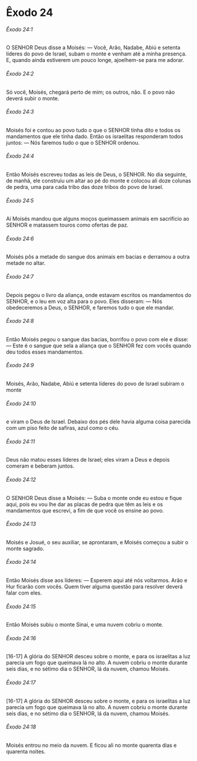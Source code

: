 # Êxodo 24

###### Êxodo 24:1

O SENHOR Deus disse a Moisés: — Você, Arão, Nadabe, Abiú e setenta líderes do povo de Israel, subam o monte e venham até a minha presença. E, quando ainda estiverem um pouco longe, ajoelhem-se para me adorar.

###### Êxodo 24:2

Só você, Moisés, chegará perto de mim; os outros, não. E o povo não deverá subir o monte.

###### Êxodo 24:3

Moisés foi e contou ao povo tudo o que o SENHOR tinha dito e todos os mandamentos que ele tinha dado. Então os israelitas responderam todos juntos: — Nós faremos tudo o que o SENHOR ordenou.

###### Êxodo 24:4

Então Moisés escreveu todas as leis de Deus, o SENHOR. No dia seguinte, de manhã, ele construiu um altar ao pé do monte e colocou ali doze colunas de pedra, uma para cada tribo das doze tribos do povo de Israel.

###### Êxodo 24:5

Aí Moisés mandou que alguns moços queimassem animais em sacrifício ao SENHOR e matassem touros como ofertas de paz.

###### Êxodo 24:6

Moisés pôs a metade do sangue dos animais em bacias e derramou a outra metade no altar.

###### Êxodo 24:7

Depois pegou o livro da aliança, onde estavam escritos os mandamentos do SENHOR, e o leu em voz alta para o povo. Eles disseram: — Nós obedeceremos a Deus, o SENHOR, e faremos tudo o que ele mandar.

###### Êxodo 24:8

Então Moisés pegou o sangue das bacias, borrifou o povo com ele e disse: — Este é o sangue que sela a aliança que o SENHOR fez com vocês quando deu todos esses mandamentos.

###### Êxodo 24:9

Moisés, Arão, Nadabe, Abiú e setenta líderes do povo de Israel subiram o monte

###### Êxodo 24:10

e viram o Deus de Israel. Debaixo dos pés dele havia alguma coisa parecida com um piso feito de safiras, azul como o céu.

###### Êxodo 24:11

Deus não matou esses líderes de Israel; eles viram a Deus e depois comeram e beberam juntos.

###### Êxodo 24:12

O SENHOR Deus disse a Moisés: — Suba o monte onde eu estou e fique aqui, pois eu vou lhe dar as placas de pedra que têm as leis e os mandamentos que escrevi, a fim de que você os ensine ao povo.

###### Êxodo 24:13

Moisés e Josué, o seu auxiliar, se aprontaram, e Moisés começou a subir o monte sagrado.

###### Êxodo 24:14

Então Moisés disse aos líderes: — Esperem aqui até nós voltarmos. Arão e Hur ficarão com vocês. Quem tiver alguma questão para resolver deverá falar com eles.

###### Êxodo 24:15

Então Moisés subiu o monte Sinai, e uma nuvem cobriu o monte.

###### Êxodo 24:16

[16-17] A glória do SENHOR desceu sobre o monte, e para os israelitas a luz parecia um fogo que queimava lá no alto. A nuvem cobriu o monte durante seis dias, e no sétimo dia o SENHOR, lá da nuvem, chamou Moisés.

###### Êxodo 24:17

[16-17] A glória do SENHOR desceu sobre o monte, e para os israelitas a luz parecia um fogo que queimava lá no alto. A nuvem cobriu o monte durante seis dias, e no sétimo dia o SENHOR, lá da nuvem, chamou Moisés.

###### Êxodo 24:18

Moisés entrou no meio da nuvem. E ficou ali no monte quarenta dias e quarenta noites.

